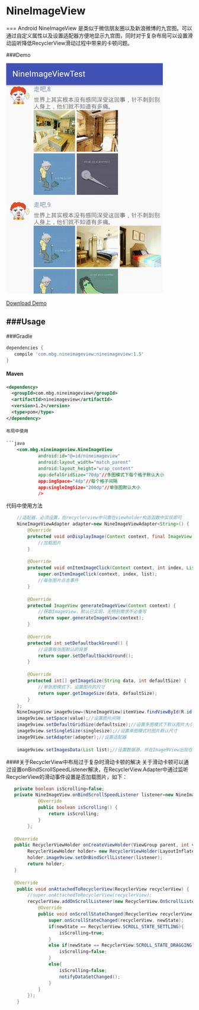 # NineImageView
===
Android NineImageView 是类似于微信朋友圈以及新浪微博的九宫图。可以通过自定义属性以及设置适配器方便地显示九宫图，同时对于复杂布局可以设置滑动监听降低RecyclerView滑动过程中带来的卡顿问题。

###Demo

![NineImageView](https://github.com/KevinMbg/NineImageViews/raw/master/demo/scroll.gif)

[Download Demo](https://github.com/KevinMbg/NineImageViews/blob/master/demo/NineImageView-demo.apk)

###Usage
---

###Gradle

```groovy
dependencies {
   compile 'com.mbg.nineimageview:nineimageview:1.5'
}
```

#### Maven 

```xml
<dependency>
  <groupId>com.mbg.nineimageview</groupId>
  <artifactId>nineimageview</artifactId>
  <version>1.2</version>
  <type>pom</type>
</dependency>

布局中使用

```java
    <com.mbg.nineimageview.NineImageView
            android:id="@=id/nineimageview"
            android:layout_width="match_parent"
            android:layout_height="wrap_content"
            app:defalGridSize="70dp"//多图模式下每个格子默认大小
            app:imgSpace="4dp"//每个格子间隔
            app:singleImgSize="200dp"//单张图默认大小
            />
```	

代码中使用方法

```java
    //适配器，必须设置，在recyclerview中只需在viewholder构造函数中实现即可
    NineImageViewAdapter adapter=new NineImageViewAdapter<String>() {
        @Override
        protected void onDisplayImage(Context context, final ImageView imageView, String url) {
            //加载图片
        }

        @Override
        protected void onItemImageClick(Context context, int index, List<String> list) {
            super.onItemImageClick(context, index, list);
            //每张图片点击事件
        }

        @Override
        protected ImageView generateImageView(Context context) {
            //获取ImageView，默认已实现，无特别需求不必重写
            return super.generateImageView(context);
        }

        @Override
        protected int setDefaultbackGround() {
            //设置每张图默认的背景
            return super.setDefaultbackGround();
        }

        @Override
        protected int[] getImageSize(String data, int defaultSize) {
            //单张图模式下，设置图片的尺寸
            return super.getImageSize(data, defaultSize);
        }
    };
    NineImageView image9view=(NineImageView)itemView.findViewById(R.id.image9view);
    image9view.setSpace(value);//设置图片间隔
    image9view.setDefaultGridSize(defaultsize);//设置多图模式下默认图片大小
    image9view.setSingleSize(singlesize);//设置单图模式时图片默认尺寸
    image9View.setAdapter(adapter);//设置适配器

    image9view.setImagesData(List list);//设置数据源，并在Image9View出现在窗口范围内时显示
```

####关于RecyclerView中布局过于复杂时滑动卡顿的解决
    关于滑动卡顿可以通过设置onBindScrollSpeedListener解决，在RecyclerView.Adapter中通过监听RecyclerView的滑动事件设置是否加载图片，如下：

```java
   private boolean isScrolling=false;
   private NineImageView.onBindScrollSpeedListener listener=new NineImageView.onBindScrollSpeedListener() {
            @Override
            public boolean isScrolling() {
                return isScrolling;
            }
        };
   
   @Override
   public RecyclerViewHolder onCreateViewHolder(ViewGroup parent, int viewType) {
        RecyclerViewHolder holder= new RecyclerViewHolder(LayoutInflater.from(mContext).inflate(R.layout.item_layout,parent,false));
        holder.image9view.setOnBindScrllListener(listener);
        return holder;
   }
   
   @Override
    public void onAttachedToRecyclerView(RecyclerView recyclerView) {
        //super.onAttachedToRecyclerView(recyclerView);
        recyclerView.addOnScrollListener(new RecyclerView.OnScrollListener(){
            @Override
            public void onScrollStateChanged(RecyclerView recyclerView, int newState) {
                super.onScrollStateChanged(recyclerView, newState);
                if(newState == RecyclerView.SCROLL_STATE_SETTLING){
                    isScrolling=true;
                }
                else if(newState == RecyclerView.SCROLL_STATE_DRAGGING){
                    isScrolling=false;
                }
                else{
                    isScrolling=false;
                    notifyDataSetChanged();
                }
            }
        });
    }

```

